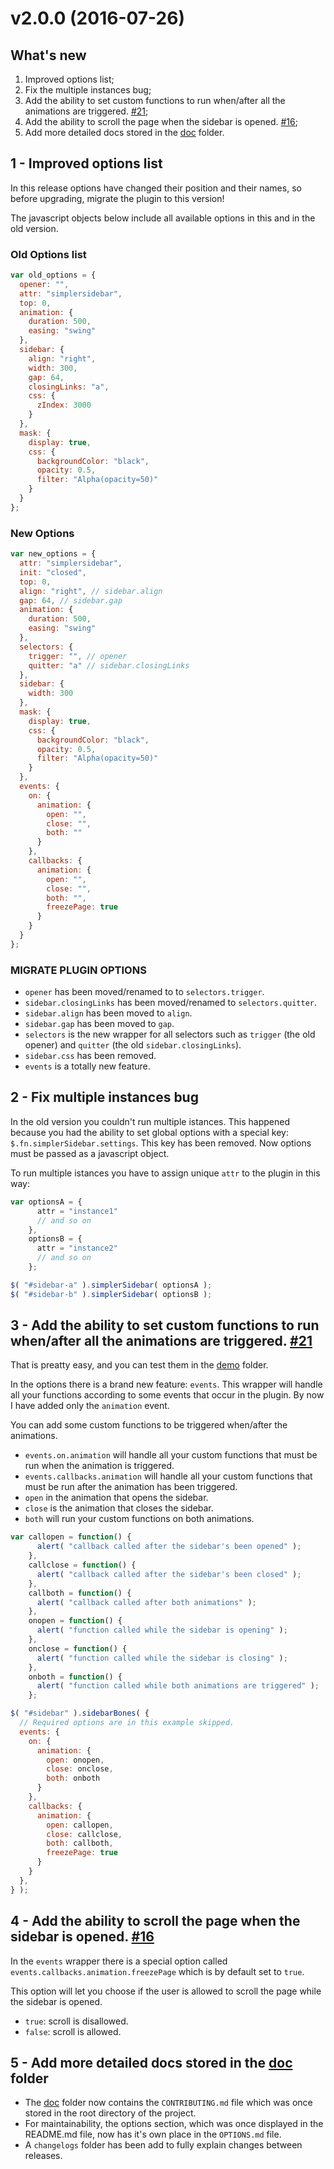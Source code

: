 # v2.0.0 (2016-07-26)

## What's new
1. Improved options list;
2. Fix the multiple instances bug;
3. Add the ability to set custom functions to run when/after all the animations are triggered. [#21](https://github.com/simple-sidebar/simpler-sidebar/issues/21);
4. Add the ability to scroll the page when the sidebar is opened. [#16](https://github.com/simple-sidebar/simpler-sidebar/issues/16);
5. Add more detailed docs stored in the [doc](https://github.com/simple-sidebar/simpler-sidebar/doc) folder.


## 1 - Improved options list
In this release options have changed their position and their names, so before upgrading, migrate the plugin to this version!

The javascript objects below include all available options in this and in the old version.

### Old Options list
```javascript
var old_options = {
  opener: "",
  attr: "simplersidebar",
  top: 0,
  animation: {
    duration: 500,
    easing: "swing"
  },
  sidebar: {
    align: "right",
    width: 300,
    gap: 64,
    closingLinks: "a",
    css: {
      zIndex: 3000
    }
  },
  mask: {
    display: true,
    css: {
      backgroundColor: "black",
      opacity: 0.5,
      filter: "Alpha(opacity=50)"
    }
  }
};
```

### New Options
```javascript
var new_options = {
  attr: "simplersidebar",
  init: "closed",
  top: 0,
  align: "right", // sidebar.align
  gap: 64, // sidebar.gap
  animation: {
    duration: 500,
    easing: "swing"
  },
  selectors: {
    trigger: "", // opener
    quitter: "a" // sidebar.closingLinks
  },
  sidebar: {
    width: 300
  },
  mask: {
    display: true,
    css: {
      backgroundColor: "black",
      opacity: 0.5,
      filter: "Alpha(opacity=50)"
    }
  },
  events: {
    on: {
      animation: {
        open: "",
        close: "",
        both: ""
      }
    },
    callbacks: {
      animation: {
        open: "",
        close: "",
        both: "",
        freezePage: true
      }
    }
  }
};
```

### MIGRATE PLUGIN OPTIONS
- `opener` has been moved/renamed to to `selectors.trigger`.
- `sidebar.closingLinks` has been moved/renamed to `selectors.quitter`.
- `sidebar.align` has been moved to `align`.
- `sidebar.gap` has been moved to `gap`.
- `selectors` is the new wrapper for all selectors such as `trigger` (the old opener) and `quitter` (the old `sidebar.closingLinks`).
- `sidebar.css` has been removed.
- `events` is a totally new feature.

## 2 - Fix multiple instances bug
In the old version you couldn't run multiple istances. This happened because you had the ability to set global options with a special key: `$.fn.simplerSidebar.settings`. This key has been removed. Now options must be passed as a javascript object.

To run multiple istances you have to assign unique `attr` to the plugin in this way:

```javascript
var optionsA = {
      attr = "instance1"
      // and so on
    },
    optionsB = {
      attr = "instance2"
      // and so on
    };

$( "#sidebar-a" ).simplerSidebar( optionsA );
$( "#sidebar-b" ).simplerSidebar( optionsB );
```

## 3 - Add the ability to set custom functions to run when/after all the animations are triggered. [#21](https://github.com/simple-sidebar/simpler-sidebar/issues/21)
That is preatty easy, and you can test them in the [demo](https://github.com/simple-sidebar/simpler-sidebar/demo) folder.

In the options there is a brand new feature: `events`. This wrapper will handle all your functions according to some events that occur in the plugin. By now I have added only the `animation` event.

You can add some custom functions to be triggered when/after the animations.

- `events.on.animation` will handle all your custom functions that must be run when the animation is triggered.
- `events.callbacks.animation` will handle all your custom functions that must be run after the animation has been triggered.
- `open` in the animation that opens the sidebar.
- `close` is the animation that closes the sidebar.
- `both` will run your custom functions on both animations.

```javascript
var callopen = function() {
      alert( "callback called after the sidebar's been opened" );
    },
    callclose = function() {
      alert( "callback called after the sidebar's been closed" );
    },
    callboth = function() {
      alert( "callback called after both animations" );
    },
    onopen = function() {
      alert( "function called while the sidebar is opening" );
    },
    onclose = function() {
      alert( "function called while the sidebar is closing" );
    },
    onboth = function() {
      alert( "function called while both animations are triggered" );
    };

$( "#sidebar" ).sidebarBones( {
  // Required options are in this example skipped.
  events: {
    on: {
      animation: {
        open: onopen,
        close: onclose,
        both: onboth
      }
    },
    callbacks: {
      animation: {
        open: callopen,
        close: callclose,
        both: callboth,
        freezePage: true
      }
    }
  },
} );
```

## 4 - Add the ability to scroll the page when the sidebar is opened. [#16](https://github.com/simple-sidebar/simpler-sidebar/issues/16)
In the `events` wrapper there is a special option called `events.callbacks.animation.freezePage` which is by default set to `true`.

This option will let you choose if the user is allowed to scroll the page while the sidebar is opened.

- `true`: scroll is disallowed.
- `false`: scroll is allowed.

## 5 - Add more detailed docs stored in the [doc](https://github.com/simple-sidebar/simpler-sidebar/doc) folder

- The [doc](https://github.com/simple-sidebar/simpler-sidebar/doc) folder now contains the `CONTRIBUTING.md` file which was once stored in the root directory of the project.
- For maintainability, the options section, which was once displayed in the README.md file, now has it's own place in the `OPTIONS.md` file.
- A `changelogs` folder has been add to fully explain changes between releases.
